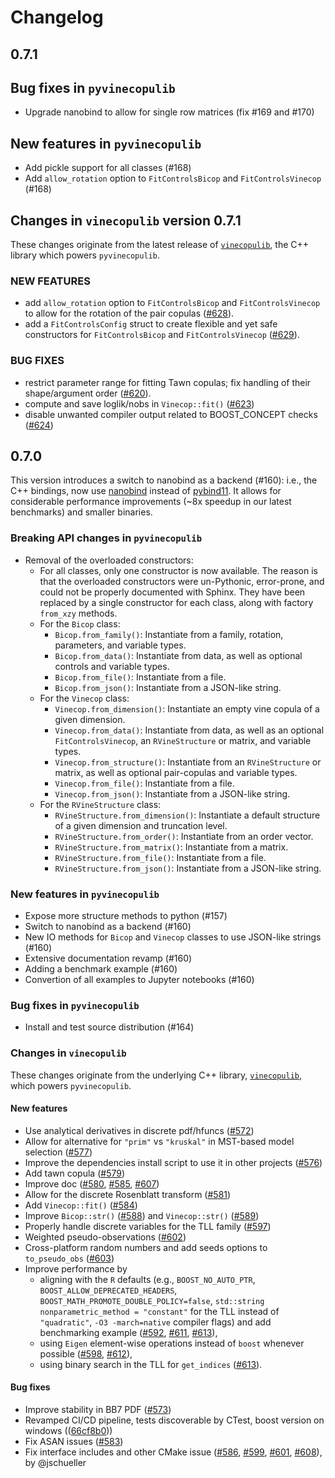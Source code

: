 # Changelog

## 0.7.1

## Bug fixes in `pyvinecopulib`

* Upgrade nanobind to allow for single row matrices (fix #169 and #170)

## New features in `pyvinecopulib`

* Add pickle support for all classes (#168)
* Add `allow_rotation` option to `FitControlsBicop` and `FitControlsVinecop` (#168)

## Changes in `vinecopulib` version 0.7.1

These changes originate from the latest release of [`vinecopulib`](https://github.com/vinecopulib/vinecopulib/releases/tag/v0.7.1), the C++ library which powers `pyvinecopulib`.

### NEW FEATURES

* add `allow_rotation` option to `FitControlsBicop` and `FitControlsVinecop`
  to allow for the rotation of the pair copulas ([#628](https://github.com/vinecopulib/vinecopulib/pull/628)).
* add a `FitControlsConfig` struct to create flexible and yet safe constructors
  for `FitControlsBicop` and `FitControlsVinecop` ([#629](https://github.com/vinecopulib/vinecopulib/pull/629)).

### BUG FIXES

* restrict parameter range for fitting Tawn copulas; fix handling of their
  shape/argument order ([#620](https://github.com/vinecopulib/vinecopulib/pull/620)).
* compute and save loglik/nobs in `Vinecop::fit()` ([#623](https://github.com/vinecopulib/vinecopulib/pull/623))
* disable unwanted compiler output related to BOOST_CONCEPT checks ([#624](https://github.com/vinecopulib/vinecopulib/pull/624))

## 0.7.0

This version introduces a switch to nanobind as a backend (#160): i.e., the C++ bindings, now use [nanobind](https://nanobind.readthedocs.io/) instead of [pybind11](https://pybind11.readthedocs.io/).
It allows for considerable performance improvements (~8x speedup in our latest benchmarks) and smaller binaries.

### Breaking API changes in `pyvinecopulib`

* Removal of the overloaded constructors:
    * For all classes, only one constructor is now available.
    The reason is that the overloaded constructors were un-Pythonic, error-prone, and could not be properly documented with Sphinx.
    They have been replaced by a single constructor for each class, along with factory `from_xzy` methods.
    * For the ``Bicop`` class:
        * ``Bicop.from_family()``: Instantiate from a family, rotation, parameters, and variable types.
        * ``Bicop.from_data()``: Instantiate from data, as well as optional controls and variable types.
        * ``Bicop.from_file()``: Instantiate from a file.
        * ``Bicop.from_json()``: Instantiate from a JSON-like string.
    * For the ``Vinecop`` class:
        * ``Vinecop.from_dimension()``: Instantiate an empty vine copula of a given dimension.
        * ``Vinecop.from_data()``: Instantiate from data, as well as an optional ``FitControlsVinecop``, an ``RVineStructure`` or matrix, and variable types.
        * ``Vinecop.from_structure()``: Instantiate from an ``RVineStructure`` or matrix, as well as optional pair-copulas and variable types.
        * ``Vinecop.from_file()``: Instantiate from a file.
        * ``Vinecop.from_json()``: Instantiate from a JSON-like string.
    * For the ``RVineStructure`` class:
        * ``RVineStructure.from_dimension()``: Instantiate a default structure of a given dimension and truncation level.
        * ``RVineStructure.from_order()``: Instantiate from an order vector.
        * ``RVineStructure.from_matrix()``: Instantiate from a matrix.
        * ``RVineStructure.from_file()``: Instantiate from a file.
        * ``RVineStructure.from_json()``: Instantiate from a JSON-like string.

### New features in `pyvinecopulib`

* Expose more structure methods to python (#157)
* Switch to nanobind as a backend (#160)
* New IO methods for `Bicop` and `Vinecop` classes to use JSON-like strings (#160)
* Extensive documentation revamp (#160)
* Adding a benchmark example (#160)
* Convertion of all examples to Jupyter notebooks (#160)

### Bug fixes in `pyvinecopulib`

* Install and test source distribution (#164)

### Changes in `vinecopulib`

These changes originate from the underlying C++ library, [`vinecopulib`](https://github.com/vinecopulib/vinecopulib), which powers `pyvinecopulib`.

#### New features

* Use analytical derivatives in discrete pdf/hfuncs ([#572](https://github.com/vinecopulib/vinecopulib/pull/572))
* Allow for alternative for `"prim"` vs `"kruskal"` in MST-based model selection ([#577](https://github.com/vinecopulib/vinecopulib/pull/577))
* Improve the dependencies install script to use it in other projects ([#576](https://github.com/vinecopulib/vinecopulib/pull/576))
* Add tawn copula ([#579](https://github.com/vinecopulib/vinecopulib/pull/579))
* Improve doc ([#580](https://github.com/vinecopulib/vinecopulib/pull/580), [#585](https://github.com/vinecopulib/vinecopulib/pull/585), [#607](https://github.com/vinecopulib/vinecopulib/pull/607))
* Allow for the discrete Rosenblatt transform ([#581](https://github.com/vinecopulib/vinecopulib/pull/581))
* Add `Vinecop::fit()` ([#584](https://github.com/vinecopulib/vinecopulib/pull/584))
* Improve `Bicop::str()` ([#588](https://github.com/vinecopulib/vinecopulib/pull/588)) and `Vinecop::str()` ([#589](https://github.com/vinecopulib/vinecopulib/pull/589))
* Properly handle discrete variables for the TLL family ([#597](https://github.com/vinecopulib/vinecopulib/pull/597))
* Weighted pseudo-observations ([#602](https://github.com/vinecopulib/vinecopulib/pull/602))
* Cross-platform random numbers and add seeds options to `to_pseudo_obs` ([#603](https://github.com/vinecopulib/vinecopulib/pull/603))
* Improve performance by
    * aligning with the `R` defaults (e.g., `BOOST_NO_AUTO_PTR`, `BOOST_ALLOW_DEPRECATED_HEADERS`, `BOOST_MATH_PROMOTE_DOUBLE_POLICY=false`, `std::string nonparametric_method = "constant"` for the TLL instead of `"quadratic"`, `-O3 -march=native` compiler flags) and add benchmarking example ([#592](https://github.com/vinecopulib/vinecopulib/pull/592), [#611](https://github.com/vinecopulib/vinecopulib/pull/611), [#613](https://github.com/vinecopulib/vinecopulib/pull/613)),
    * using `Eigen` element-wise operations instead of `boost` whenever possible ([#598](https://github.com/vinecopulib/vinecopulib/pull/598), [#612](https://github.com/vinecopulib/vinecopulib/pull/612)),
    * using binary search in the TLL for `get_indices` ([#613](https://github.com/vinecopulib/vinecopulib/pull/613)).

#### Bug fixes

* Improve stability in BB7 PDF ([#573](https://github.com/vinecopulib/vinecopulib/pull/573))
* Revamped CI/CD pipeline, tests discoverable by CTest, boost version on windows (([66cf8b0](https://github.com/vinecopulib/vinecopulib/commit/66cf8b0)))
* Fix ASAN issues ([#583](https://github.com/vinecopulib/vinecopulib/pull/583))
* Fix interface includes and other CMake issue ([#586](https://github.com/vinecopulib/vinecopulib/pull/586), [#599](https://github.com/vinecopulib/vinecopulib/pull/599), [#601](https://github.com/vinecopulib/vinecopulib/pull/601), [#608](https://github.com/vinecopulib/vinecopulib/pull/608)), by @jschueller
